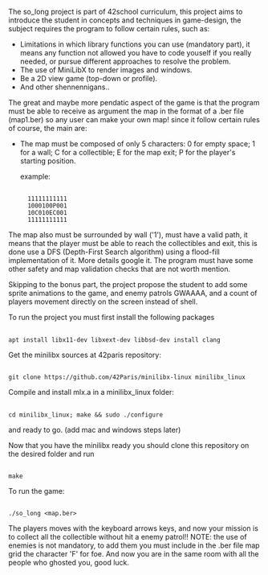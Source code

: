   The so_long project is part of 42school curriculum, this project aims to introduce the student in concepts and techniques in game-design, the subject requires
the program to follow certain rules, such as:

  - Limitations in which library functions you can use (mandatory part), it means any function not allowed you have to code youself if you really needed, or pursue
    different approaches to resolve the problem.
  - The use of MiniLibX to render images and windows.
  - Be a 2D view game (top-down or profile).
  - And other shennennigans..

  The great and maybe more pendatic aspect of the game is that the program must be able to receive as argument the map in the format of a .ber file (map1.ber)
so any user can make your own map! since it follow certain rules of course, the main are:

  - The map must be composed of only 5 characters:
    0 for empty space;
    1 for a wall;
    C for a collectible;
    E for the map exit;
    P for the player's starting position.

    example:
    ## 
          11111111111
          1000100P001
          10C010EC001
          11111111111

  The map also must be surrounded by wall ('1'), must have a valid path, it means that the player must be able to reach the collectibles and exit, this is done use
a DFS (Depth-First Search algorithm) using a flood-fill implementation of it. More details google it. The program must have some other safety and map validation
checks that are not worth mention.

  Skipping to the bonus part, the project propose the student to add some sprite animations to the game, and enemy patrols GWAAAA, and a count of players movement
directly on the screen instead of shell.

To run the project you must first install the following packages
##
    apt install libx11-dev libxext-dev libbsd-dev install clang

  Get the minilibx sources at 42paris repository:
##
    git clone https://github.com/42Paris/minilibx-linux minilibx_linux

  Compile and install mlx.a in a minilibx_linux folder:
##
    cd minilibx_linux; make && sudo ./configure

  and ready to go. (add mac and windows steps later)

  Now that you have the minilibx ready you should clone this repository on the desired folder and run
##
    make
  
  To run the game:
##
    ./so_long <map.ber>

  The players moves with the keyboard arrows keys, and now your mission is to collect all the collectible without hit a enemy patrol!! NOTE: the use of enemies is
not mandatory, to add them you must include in the .ber file map grid the character 'F' for foe. And now you are in the same room with all the people who ghosted
you, good luck.
    
